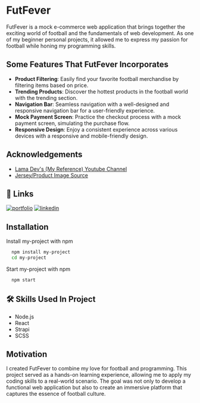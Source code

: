 # FutFever

FutFever is a mock e-commerce web application that brings together the exciting world of football and the fundamentals
of web development. As one of my beginner personal projects, it allowed me to express my passion for football while
honing my programming skills.

## Some Features That FutFever Incorporates

- **Product Filtering**: Easily find your favorite football merchandise by filtering items based on price.
- **Trending Products**: Discover the hottest products in the football world with the trending section.
- **Navigation Bar**: Seamless navigation with a well-designed and responsive navigation bar for a user-friendly
  experience.
- **Mock Payment Screen**: Practice the checkout process with a mock payment screen, simulating the purchase flow.
- **Responsive Design**: Enjoy a consistent experience across various devices with a responsive and mobile-friendly
  design.

## Acknowledgements

- [Lama Dev's (My Reference) Youtube Channel](https://www.youtube.com/@LamaDev)
- [Jersey/Product Image Source](https://www.fanatics.com/)

## 🔗 Links

[![portfolio](https://img.shields.io/badge/my_portfolio-000?style=for-the-badge&logo=ko-fi&logoColor=white)]()
[![linkedin](https://img.shields.io/badge/linkedin-0A66C2?style=for-the-badge&logo=linkedin&logoColor=white)](https://www.linkedin.com/in/khana30/)

## Installation

Install my-project with npm

```bash
  npm install my-project
  cd my-project
```

Start my-project with npm

```bash
  npm start
```

## 🛠 Skills Used In Project

- Node.js
- React
- Strapi
- SCSS

## Motivation

I created FutFever to combine my love for football and programming. This project served as a hands-on learning
experience, allowing me to apply my coding skills to a real-world scenario. The goal was not only to develop a
functional web application but also to create an immersive platform that captures the essence of football culture.

